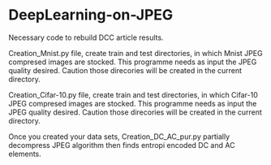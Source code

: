 # DeepLearning-on-JPEG
Necessary code to rebuild DCC article results.

Creation_Mnist.py file, create train and test directories, in which Mnist JPEG compresed images are stocked. This programme needs as input the JPEG quality desired. Caution those direcories will be created in the current directory.

Creation_Cifar-10.py file, create train and test directories, in which Cifar-10 JPEG compresed images are stocked. This programme needs as input the JPEG quality desired. Caution those direcories will be created in the current directory.

Once you created your data sets, Creation_DC_AC_pur.py partially decompress JPEG algorithm then finds entropi encoded DC and AC elements.
